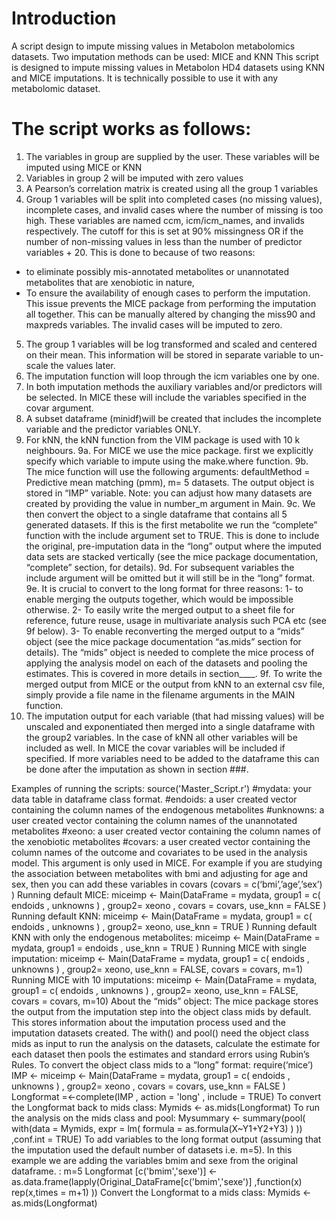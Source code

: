 # Introduction
A script design to impute missing values in Metabolon metabolomics datasets. Two imputation methods can be used: MICE and KNN
This script is designed to impute missing values in Metabolon HD4 datasets using KNN and MICE imputations. It is technically possible to use it with any metabolomic dataset.

# The script works as follows: 
  1. The variables in group are supplied by the user. These variables will be imputed using MICE or KNN
  2. Variables in group 2 will be imputed with zero values
  3. A Pearson’s correlation matrix is created using all the group 1 variables
  4. Group 1 variables will be split into completed cases (no missing values), incomplete cases, and invalid cases where the number of missing is too high. These variables are named ccm, icm/icm_names, and invalids respectively. 
  The cutoff for this is set at 90% missingness OR if the number of non-missing values in less than the number of predictor variables + 20. This is done to because of two reasons:
  - to eliminate possibly mis-annotated metabolites or unannotated metabolites that are xenobiotic in nature, 
  - To ensure the availability of enough cases to perform the imputation. 
  This issue prevents the MICE package from performing the imputation all together. This can be manually altered by changing the miss90 and maxpreds variables.
  The invalid cases will be imputed to zero.
  5. The group 1 variables will be log transformed and scaled and centered on their mean. This information will be stored in separate variable to un-scale the values later.
  6. The imputation function will loop through the icm variables one by one.
  7. In both imputation methods the auxiliary variables and/or predictors will be selected. In MICE these will include the variables specified in the covar argument.
  8. A subset dataframe (minidf)will be created that includes the incomplete variable and the predictor variables ONLY. 
  9. For kNN, the kNN function from the VIM package is used with 10 k neighbours.
  9a. For MICE we use the mice package. first we explicitly specify which variable to impute using the make.where function.
  9b. The mice function will use the following arguments: defaultMethod = Predictive mean matching (pmm), m= 5 datasets. The output object is stored in “IMP” variable. Note: you can adjust how many datasets are created by providing the value in number_m  argument in Main.
  9c. We then convert the object to a single dataframe that contains all 5 generated datasets. If this is the first metabolite we run the “complete” function with the include argument set to TRUE. This is done to include the original, pre-imputation data in the “long” output where the imputed data sets are stacked vertically (see the mice package documentation, “complete” section, for details).
  9d. For subsequent variables the include argument will be omitted but it will still be in the “long” format.
  9e. It is crucial to convert to the long format for three reasons: 1- to enable merging the outputs together, which would be impossible otherwise. 2- To easily write the merged output to a sheet file for reference, future reuse, usage in multivariate analysis such PCA etc (see 9f below). 3- To enable reconverting the merged output to a “mids” object (see the mice package documentation “as.mids” section for details). The “mids” object is needed to complete the mice process of applying the analysis model on each of the datasets and pooling the estimates.  This is covered in more details in section____.
  9f. To write the merged output from MICE or the output from kNN to an external csv file, simply provide a file name in the filename arguments in the MAIN function.
  10. The imputation output for each variable (that had missing values) will be unscaled and exponentiated then merged into a single dataframe with the group2 variables. In the case of kNN all other variables will be included as well. In MICE the covar variables will be included if specified. If more variables need to be added to the dataframe this can be done after the imputation as shown in section ###.

Examples of running the scripts:
source('Master_Script.r')
#mydata: your data table in dataframe class format.
#endoids: a user created vector containing the column names of the endogenous metabolites 
#unknowns: a user created vector containing the column names of the unannotated metabolites 
#xeono: a user created vector containing the column names of the xenobiotic metabolites 
#covars: a user created vector containing the column names of the outcome and covariates to be used in the analysis model. This argument is only used in MICE. For example if you are studying the association between metabolites with bmi and adjusting for age and sex, then you can add these variables in covars (covars = c(‘bmi’,’age’,’sex’) )
Running default MICE:
miceimp <- Main(DataFrame = mydata,  group1 = c( endoids , unknowns )  , group2= xeono , covars = covars, use_knn = FALSE )
Running default KNN:
miceimp <- Main(DataFrame = mydata,  group1 = c( endoids , unknowns )  , group2= xeono, use_knn = TRUE )
Running default KNN with only the endogenous metabolites:
miceimp <- Main(DataFrame = mydata,  group1 = endoids , use_knn = TRUE )
Running MICE with single imputation:
miceimp <- Main(DataFrame = mydata,  group1 = c( endoids , unknowns )  , group2= xeono, use_knn = FALSE, covars = covars, m=1)
Running MICE with 10 imputations:
miceimp <- Main(DataFrame = mydata,  group1 = c( endoids , unknowns )  , group2= xeono, use_knn = FALSE, covars = covars, m=10)
About the “mids” object: 
The mice package stores the output from the imputation step into the object class mids by default. This stores information about the imputation process used and the imputation datasets created. The with() and pool() need the object class mids as input to run the analysis on the datasets, calculate the estimate for each dataset then pools the estimates and standard errors using Rubin’s Rules.
To convert the object class mids to a “long” format:
require(‘mice’)
IMP <- miceimp <- Main(DataFrame = mydata,  group1 = c( endoids , unknowns )  , group2= xeono , covars = covars, use_knn = FALSE )
Longformat =<-complete(IMP ,  action = 'long' , include = TRUE)
To convert the Longformat back to mids class:
Mymids <- as.mids(Longformat)
To run the analysis on the mids class and pool:
Mysummary <- summary(pool( with(data = Mymids,  expr = lm( formula = as.formula(X~Y1+Y2+Y3) ) ))  ,conf.int = TRUE) 
To add variables to the long format output (assuming that the imputation used the default number of datasets i.e. m=5). In this example we are adding the variables bmim and sexe from the original dataframe. :
m=5
Longformat [c('bmim','sexe')] <- as.data.frame(lapply(Original_DataFrame[c('bmim','sexe')] ,function(x) rep(x,times = m+1) ))
Convert the Longformat to a mids class:
Mymids <-  as.mids(Longformat)






